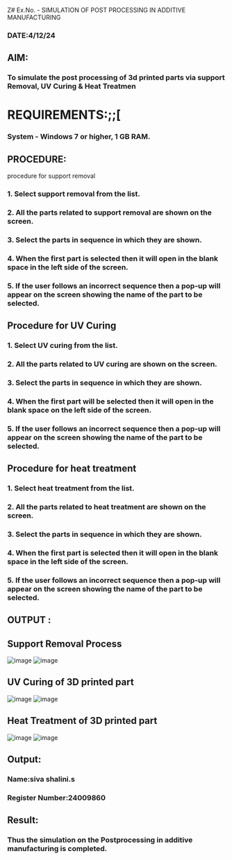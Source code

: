 Z# Ex.No.  - SIMULATION OF POST PROCESSING IN ADDITIVE MANUFACTURING

### DATE:4/12/24 

## AIM: 
### To simulate the post processing of 3d printed parts via support Removal, UV Curing & Heat Treatmen

# REQUIREMENTS:;;[
### System - Windows 7 or higher, 1 GB RAM.

## PROCEDURE:
procedure for support removal
### 1.	Select support removal from the list.
### 2.	All the parts related to support removal are shown on the screen.
### 3.	Select the parts in sequence in which they are shown.
### 4.	When the first part is selected then it will open in the blank space in the left side of the screen.
### 5.	If the user follows an incorrect sequence then a pop-up will appear on the screen showing the name of the part to be selected.

## Procedure for UV Curing
### 1.	Select UV curing from the list.
### 2.	All the parts related to UV curing are shown on the screen.
### 3.	Select the parts in sequence in which they are shown.
### 4.	When the first part will be selected then it will open in the blank space on the left side of the screen.
### 5.	If the user follows an incorrect sequence then a pop-up will appear on the screen showing the name of the part to be selected.

## Procedure for heat treatment
### 1.	Select heat treatment from the list.
### 2.	All the parts related to heat treatment are shown on the screen.
### 3.	Select the parts in sequence in which they are shown.
### 4.	When the first part is selected then it will open in the blank space in the left side of the screen.
### 5.	If the user follows an incorrect sequence then a pop-up will appear on the screen showing the name of the part to be selected.

## OUTPUT :

## Support Removal Process
![image](https://github.com/user-attachments/assets/0b454819-a59e-4c97-b612-c21ffb9f273f)
![image](https://github.com/user-attachments/assets/4df136ec-d5e7-47f8-81a4-10cfa9ca6e8a)

## UV Curing of 3D printed part
![image](https://github.com/user-attachments/assets/e9d6ec4a-bdc1-4c65-939e-e12876358ea1)
![image](https://github.com/user-attachments/assets/9a8feef4-92f7-4c87-a3fd-4e3e5254e0b3)

## Heat Treatment of 3D printed part
![image](https://github.com/user-attachments/assets/da911610-9ced-4eb2-b33b-d27ead9acdb1)
![image](https://github.com/user-attachments/assets/07dbd03e-239c-4731-92aa-9cdda0dba8f5)

## Output:

### Name:siva shalini.s
### Register Number:24009860

## Result: 
### Thus the simulation on the Postprocessing in additive manufacturing is completed.

